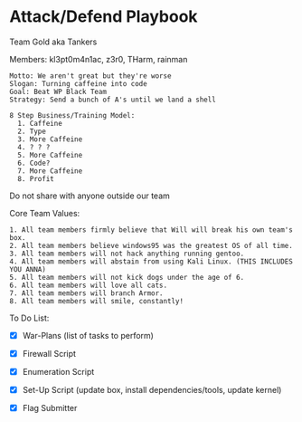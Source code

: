 # Attack/Defend Playbook

Team Gold aka Tankers

Members: kl3pt0m4n1ac, z3r0, THarm, rainman

    Motto: We aren't great but they're worse
    Slogan: Turning caffeine into code
    Goal: Beat WP Black Team
    Strategy: Send a bunch of A's until we land a shell
    
    8 Step Business/Training Model:
      1. Caffeine
      2. Type
      3. More Caffeine
      4. ? ? ?
      5. More Caffeine
      6. Code?
      7. More Caffeine
      8. Profit

Do not share with anyone outside our team

Core Team Values:

    1. All team members firmly believe that Will will break his own team's box.
    2. All team members believe windows95 was the greatest OS of all time.
    3. All team members will not hack anything running gentoo.
    4. All team members will abstain from using Kali Linux. (THIS INCLUDES YOU ANNA)
    5. All team members will not kick dogs under the age of 6.
    6. All team members will love all cats.
    7. All team members will branch Armor.
    8. All team members will smile, constantly!

To Do List:

- [x] War-Plans (list of tasks to perform)

- [x] Firewall Script

- [x] Enumeration Script

- [x] Set-Up Script (update box, install dependencies/tools, update kernel)

- [x] Flag Submitter

